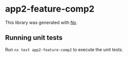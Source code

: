 # app2-feature-comp2

This library was generated with [Nx](https://nx.dev).

## Running unit tests

Run `nx test app2-feature-comp2` to execute the unit tests.
